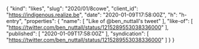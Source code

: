 {
  "kind": "likes",
  "slug": "2020/01/8cowe",
  "client_id": "https://indigenous.realize.be",
  "date": "2020-01-09T17:58:00Z",
  "h": "h-entry",
  "properties": {
    "name": [
      "Like of @ben_nuttall's tweet"
    ],
    "like-of": [
      "https://twitter.com/ben_nuttall/status/1215289553038336000"
    ],
    "published": [
      "2020-01-09T17:58:00Z"
    ],
    "syndication": [
      "https://twitter.com/ben_nuttall/status/1215289553038336000"
    ]
  }
}
